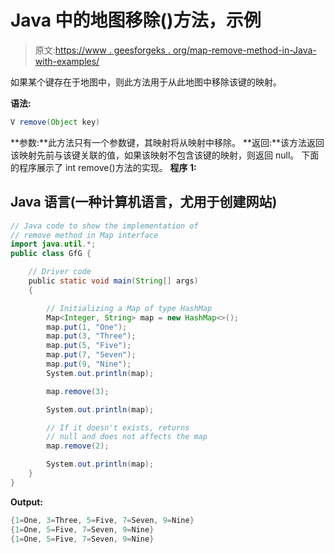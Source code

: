 # Java 中的地图移除()方法，示例

> 原文:[https://www . geesforgeks . org/map-remove-method-in-Java-with-examples/](https://www.geeksforgeeks.org/map-remove-method-in-java-with-examples/)

如果某个键存在于地图中，则此方法用于从此地图中移除该键的映射。

**语法:**

```java
V remove(Object key)
```

**参数:**此方法只有一个参数键，其映射将从映射中移除。
**返回:**该方法返回该映射先前与该键关联的值，如果该映射不包含该键的映射，则返回 null。
下面的程序展示了 int remove()方法的实现。
**程序 1:**

## Java 语言(一种计算机语言，尤用于创建网站)

```java
// Java code to show the implementation of
// remove method in Map interface
import java.util.*;
public class GfG {

    // Driver code
    public static void main(String[] args)
    {

        // Initializing a Map of type HashMap
        Map<Integer, String> map = new HashMap<>();
        map.put(1, "One");
        map.put(3, "Three");
        map.put(5, "Five");
        map.put(7, "Seven");
        map.put(9, "Nine");
        System.out.println(map);

        map.remove(3);

        System.out.println(map);

        // If it doesn't exists, returns
        // null and does not affects the map
        map.remove(2);

        System.out.println(map);
    }
}
```

**Output:** 

```java
{1=One, 3=Three, 5=Five, 7=Seven, 9=Nine}
{1=One, 5=Five, 7=Seven, 9=Nine}
{1=One, 5=Five, 7=Seven, 9=Nine}
```